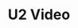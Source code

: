 ---
ee_id_thing: '50'
site: '1'
type: '2'
inv_num: 2009-031
url: 2009-031-u2-video
title: U2 Video
year: '2009'
display_year: '2009'
medium: Youtube video
dims: ''
pitch: "​A home made video for U2, posted on the social network Youtube."
ps: ''
live_url: http://www.youtube.com/watch?v=PHDMmDgPrt8
related: ''
youtube: ''
related_code: ''
imgs: U2-video-2009-031-still-1-database-ih.jpg
subheading: ''
download: ''
add_credit: ''
commission: ''
layout: things-i-made
---